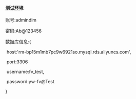 #### [测试环境](https://signtest.yuuwei.com/#/fvpage/login)

账号:admindlm

密码:Ab@123456

数据库信息:{

​	host:'rm-bp15m1mb7pc9w6921so.mysql.rds.aliyuncs.com',

​	port:3306

​	username:fv_test,

​	password:yw-fv@Test

}

